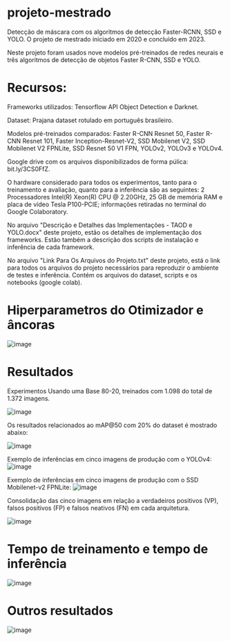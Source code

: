 # projeto-mestrado
Detecção de máscara com os algoritmos de detecção Faster-RCNN, SSD e YOLO. O projeto de mestrado iniciado em 2020 e concluído em 2023.

Neste projeto foram usados nove modelos pré-treinados de redes neurais e três algoritmos de detecção de objetos Faster R-CNN, SSD e YOLO.

# Recursos:
Frameworks utilizados: Tensorflow API Object Detection e Darknet.

Dataset: Prajana dataset rotulado em português brasileiro.

Modelos pré-treinados comparados: Faster R-CNN Resnet 50, Faster R-CNN Resnet 101, Faster Inception-Resnet-V2, SSD Mobilenet V2, SSD Mobilenet V2 FPNLite, SSD Resnet 50 V1 FPN, YOLOv2, YOLOv3 e YOLOv4.

Google drive com os arquivos disponibilizados de forma púlica: bit.ly/3CS0FfZ.


O hardware considerado para todos os experimentos, tanto para o treinamento e avaliação, quanto para a inferência são as seguintes: 2 Processadores Intel(R) Xeon(R) CPU @ 2.20GHz, 25 GB de memória RAM e placa de vídeo Tesla P100-PCIE; informações retiradas no terminal do Google Colaboratory.

No arquivo "Descrição e Detalhes das Implementações - TAOD e YOLO.docx" deste projeto, estão os detalhes de implementação dos frameworks. Estão também a descrição dos scripts de instalação e inferência de cada framework.

No arquivo "Link Para Os Arquivos do Projeto.txt" deste projeto, está o link para todos os arquivos do projeto necessários para reproduzir o ambiente de testes e inferência. Contém os arquivos do dataset, scripts e os notebooks (google colab).

# Hiperparametros do Otimizador e âncoras

![image](https://github.com/mjf2004/projeto-mestrado/assets/71648038/5b8604e3-e624-4e6b-8a78-8d7090465240)



# Resultados
Experimentos Usando uma Base 80-20, treinados com 1.098 do total de 1.372 imagens.

![image](https://github.com/mjf2004/projeto-mestrado/assets/71648038/57687af7-528f-4861-b48c-2e9dd554ae5d)

Os resultados relacionados ao mAP@50 com 20% do dataset é mostrado abaixo:

![image](https://github.com/mjf2004/projeto-mestrado/assets/71648038/37b67aaa-8ee5-43fe-b09d-d5c1e89af887)


Exemplo de inferências em cinco imagens de produção com o YOLOv4:
![image](https://github.com/mjf2004/projeto-mestrado/assets/71648038/5b4ccfb5-5053-49fe-84cd-39a3fbf237d6)


Exemplo de inferências em cinco imagens de produção com o SSD Mobilenet-v2 FPNLite:
![image](https://github.com/mjf2004/projeto-mestrado/assets/71648038/f96737e9-8053-4dd3-b05b-3c3144d13c0f)

Consolidação das cinco imagens em relação a verdadeiros positivos (VP), falsos positivos (FP) e falsos neativos (FN) em cada arquitetura.

![image](https://github.com/mjf2004/projeto-mestrado/assets/71648038/67c832dc-8268-45c5-b93f-f24f365c1c0d)

# Tempo de treinamento e tempo de inferência

![image](https://github.com/mjf2004/projeto-mestrado/assets/71648038/f5ae89a8-471a-46ce-8878-1d4214610e22)

# Outros resultados
![image](https://github.com/mjf2004/projeto-mestrado/assets/71648038/16552c62-ac4b-44bd-b436-523a9e4562e3)






